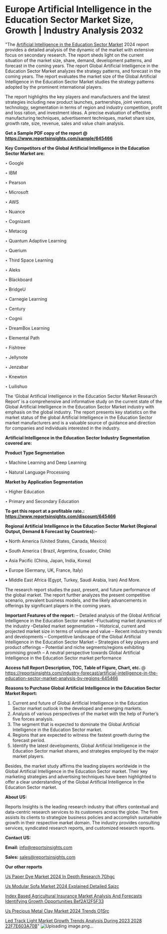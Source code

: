 # Europe Artificial Intelligence in the Education Sector Market Size, Growth | Industry Analysis 2032

"The <a href=https://www.reportsinsights.com/sample/645466>Artificial Intelligence in the Education Sector Market</a> 2024 report provides a detailed analysis of the dynamic of the market with extensive focus on secondary research. The report sheds light on the current situation of the market size, share, demand, development patterns, and forecast in the coming years. The report Global Artificial Intelligence in the Education Sector Market analyzes the strategy patterns, and forecast in the coming years. The report evaluates the market size of the Global Artificial Intelligence in the Education Sector Market studies the strategy patterns adopted by the prominent international players.

The report highlights the key players and manufacturers and the latest strategies including new product launches, partnerships, joint ventures, technology, segmentation in terms of region and industry competition, profit and loss ration, and investment ideas. A precise evaluation of effective manufacturing techniques, advertisement techniques, market share size, growth rate, size, revenue, sales and value chain analysis.

<strong>Get a Sample PDF copy of the report @ <a href=https://www.reportsinsights.com/sample/645466 style=color:#0000ff;>https://www.reportsinsights.com/sample/645466</a></strong>

<strong>Key Competitors of the Global Artificial Intelligence in the Education Sector Market are:</strong>

‣ Google

‣ IBM

‣ Pearson

‣ Microsoft

‣ AWS

‣ Nuance

‣ Cognizant

‣ Metacog

‣ Quantum Adaptive Learning

‣ Querium

‣ Third Space Learning

‣ Aleks

‣ Blackboard

‣ BridgeU

‣ Carnegie Learning

‣ Century

‣ Cognii

‣ DreamBox Learning

‣ Elemental Path

‣ Fishtree

‣ Jellynote

‣ Jenzabar

‣ Knewton

‣ Luilishuo

The ‘Global Artificial Intelligence in the Education Sector Market Research Report’ is a comprehensive and informative study on the current state of the Global Artificial Intelligence in the Education Sector Market industry with emphasis on the global industry. The report presents key statistics on the market status of the global Artificial Intelligence in the Education Sector market manufacturers and is a valuable source of guidance and direction for companies and individuals interested in the industry.

<strong>Artificial Intelligence in the Education Sector Industry Segmentation covered are:</strong>

<strong>Product Type Segmentation</strong>

‣ Machine Learning and Deep Learning

‣ Natural Language Processing

<strong>Market by Application Segmentation</strong>

‣ Higher Education

‣ Primary and Secondary Education

<strong>To get this report at a profitable rate.: <a href=https://www.reportsinsights.com/discount/645466 style=color:#0000ff;>https://www.reportsinsights.com/discount/645466</a></strong>

<strong>Regional Artificial Intelligence in the Education Sector Market (Regional Output, Demand &amp; Forecast by Countries):-</strong>

• North America (United States, Canada, Mexico)

• South America ( Brazil, Argentina, Ecuador, Chile)

• Asia Pacific (China, Japan, India, Korea)

• Europe (Germany, UK, France, Italy)

• Middle East Africa (Egypt, Turkey, Saudi Arabia, Iran) And More.

The research report studies the past, present, and future performance of the global market. The report further analyzes the present competitive scenario, prevalent business models, and the likely advancements in offerings by significant players in the coming years.

<strong>Important Features of the report:</strong>
– Detailed analysis of the Global Artificial Intelligence in the Education Sector market
–Fluctuating market dynamics of the industry
–Detailed market segmentation
– Historical, current and projected market size in terms of volume and value
– Recent industry trends and developments
– Competitive landscape of the Global Artificial Intelligence in the Education Sector Market
– Strategies of key players and product offerings
– Potential and niche segments/regions exhibiting promising growth
– A neutral perspective towards Global Artificial Intelligence in the Education Sector market performance

<strong>Access full Report Description, TOC, Table of Figure, Chart, etc. </strong>@   <a href=https://reportsinsights.com/industry-forecast/artificial-intelligence-in-the-education-sector-market-analysis-by-regions-645466 style=color:#0000ff;>https://reportsinsights.com/industry-forecast/artificial-intelligence-in-the-education-sector-market-analysis-by-regions-645466</a>

<strong>Reasons to Purchase Global Artificial Intelligence in the Education Sector Market Report:</strong>
1. Current and future of Global Artificial Intelligence in the Education Sector market outlook in the developed and emerging markets.
2. Analysis of various perspectives of the market with the help of Porter’s five forces analysis.
3. The segment that is expected to dominate the Global Artificial Intelligence in the Education Sector market.
4. Regions that are expected to witness the fastest growth during the forecast period.
5. Identify the latest developments, Global Artificial Intelligence in the Education Sector market shares, and strategies employed by the major market players.

Besides, the market study affirms the leading players worldwide in the Global Artificial Intelligence in the Education Sector market. Their key marketing strategies and advertising techniques have been highlighted to offer a clear understanding of the Global Artificial Intelligence in the Education Sector market.

<strong><strong>About US</strong>:</strong>

Reports Insights is the leading research industry that offers contextual and data-centric research services to its customers across the globe. The firm assists its clients to strategize business policies and accomplish sustainable growth in their respective market domain. The industry provides consulting services, syndicated research reports, and customized research reports.

<strong>Contact US:</strong>

<p class=><b>Email:</b> <a href=mailto:info@reportsinsights.com>info@reportsinsights.com</a></p>
<p class=><b>Sales:</b> <a href=mailto:sales@reportsinsights.com>sales@reportsinsights.com</a></p>

<strong>Our other reports</strong>

<a href=https://www.linkedin.com/pulse/us-paper-dye-market-2024-in-depth-research-7ghgc/>Us Paper Dye Market 2024 In Depth Research 7Ghgc</a>

<a href=https://www.linkedin.com/pulse/us-modular-sofa-market-2024-explained-detailed-sajzc/>Us Modular Sofa Market 2024 Explained Detailed Sajzc</a>

<a href=https://medium.com/@ranediksha451/index-based-agricultural-insurance-market-analysis-and-forecasts-identifying-growth-opportunities-bef2a12f5f33>Index Based Agricultural Insurance Market Analysis And Forecasts Identifying Growth Opportunities Bef2A12F5F33</a>

<a href=https://www.linkedin.com/pulse/us-precious-metal-clay-market-2024-trends-o1src/>Us Precious Metal Clay Market 2024 Trends O1Src</a>

<a href=https://medium.com/@ruchikakadam73/led-track-light-market-growth-trends-analysis-during-2023-2028-22f7e603a70b>Led Track Light Market Growth Trends Analysis During 2023 2028 22F7E603A70B</a>"
![Uploading image.png…]()

